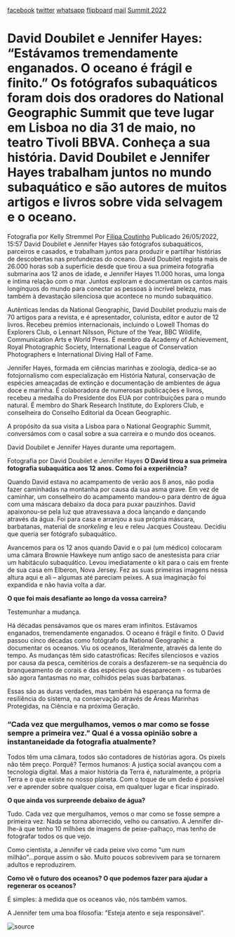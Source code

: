 [facebook](https://www.facebook.com/sharer/sharer.php?u=https%3A%2F%2Fwww.natgeo.pt%2Ffotografia%2F2022%2F05%2Fentrevista-david-doubilet-e-jennifer-hayes) [twitter](https://twitter.com/share?url=https%3A%2F%2Fwww.natgeo.pt%2Ffotografia%2F2022%2F05%2Fentrevista-david-doubilet-e-jennifer-hayes&via=natgeo&text=David%20Doubilet%20e%20Jennifer%20Hayes%3A%20%E2%80%9CEst%C3%A1vamos%20tremendamente%20enganados.%20O%20oceano%20%C3%A9%20fr%C3%A1gil%20e%20finito.%E2%80%9D) [whatsapp](https://web.whatsapp.com/send?text=https%3A%2F%2Fwww.natgeo.pt%2Ffotografia%2F2022%2F05%2Fentrevista-david-doubilet-e-jennifer-hayes) [flipboard](https://share.flipboard.com/bookmarklet/popout?v=2&title=David%20Doubilet%20e%20Jennifer%20Hayes%3A%20%E2%80%9CEst%C3%A1vamos%20tremendamente%20enganados.%20O%20oceano%20%C3%A9%20fr%C3%A1gil%20e%20finito.%E2%80%9D&url=https%3A%2F%2Fwww.natgeo.pt%2Ffotografia%2F2022%2F05%2Fentrevista-david-doubilet-e-jennifer-hayes) [mail](mailto:?subject=NatGeo&body=https%3A%2F%2Fwww.natgeo.pt%2Ffotografia%2F2022%2F05%2Fentrevista-david-doubilet-e-jennifer-hayes%20-%20David%20Doubilet%20e%20Jennifer%20Hayes%3A%20%E2%80%9CEst%C3%A1vamos%20tremendamente%20enganados.%20O%20oceano%20%C3%A9%20fr%C3%A1gil%20e%20finito.%E2%80%9D) [Summit 2022](https://www.natgeo.pt/summit2022) 
# David Doubilet e Jennifer Hayes: “Estávamos tremendamente enganados. O oceano é frágil e finito.” Os fotógrafos subaquáticos foram dois dos oradores do National Geographic Summit que teve lugar em Lisboa no dia 31 de maio, no teatro Tivoli BBVA. Conheça a sua história. David Doubilet e Jennifer Hayes trabalham juntos no mundo subaquático e são autores de muitos artigos e livros sobre vida selvagem e o oceano. 

Fotografia por Kelly Stremmel Por [Filipa Coutinho](https://www.natgeo.pt/autor/filipa-coutinho) Publicado 26/05/2022, 15:57 David Doubilet e Jennifer Hayes são fotógrafos subaquáticos, parceiros e casados, e trabalham juntos para produzir e partilhar histórias de descobertas nas profundezas do oceano. David Doubilet regista mais de 26.000 horas sob a superfície desde que tirou a sua primeira fotografia submarina aos 12 anos de idade, e Jennifer Hayes 11.000 horas, uma longa e íntima relação com o mar. Juntos exploram e documentam os cantos mais longínquos do mundo para conectar as pessoas à incrível beleza, mas também à devastação silenciosa que acontece no mundo subaquático. 

Autênticas lendas da National Geographic, David Doubilet produziu mais de 70 artigos para a revista, e é apresentador, colunista, editor e autor de 12 livros. Recebeu prémios internacionais, incluindo o Lowell Thomas do Explorers Club, o Lennart Nilsson, Picture of the Year, BBC Wildlife, Communication Arts e World Press. É membro da Academy of Achievement, Royal Photographic Society, International League of Conservation Photographers e International Diving Hall of Fame. 

Jennifer Hayes, formada em ciências marinhas e zoologia, dedica-se ao fotojornalismo com especialização em História Natural, conservação de espécies ameaçadas de extinção e documentação de ambientes de água doce e marinha. É colaboradora de numerosas publicações e livros, recebeu a medalha do Presidente dos EUA por contribuições para o mundo natural. É membro do Shark Research Institute, do Explorers Club, e conselheira do Conselho Editorial da Ocean Geographic. 

A propósito da sua visita a Lisboa para o National Geographic Summit, conversámos com o casal sobre a sua carreira e o mundo dos oceanos. 

David Doubilet e Jennifer Hayes durante uma reportagem. 

Fotografia por David Doubilet e Jennifer Hayes **O David tirou a sua primeira fotografia subaquática aos 12 anos. Como foi a experiência?** 

Quando David estava no acampamento de verão aos 8 anos, não podia fazer caminhadas na montanha por causa da sua asma grave. Em vez de caminhar, um conselheiro do acampamento mandou-o para dentro de água com uma máscara debaixo da doca para puxar pauzinhos. David apaixonou-se pela luz que atravessava a doca lançando e dançando através da água. Foi para casa e arranjou a sua própria máscara, barbatanas, material de _snorkeling_ e leu e releu Jacques Cousteau. Decidiu que queria ser fotógrafo subaquático. 

Avancemos para os 12 anos quando David e o pai (um médico) colocaram uma câmara Brownie Hawkeye num antigo saco de anestesista para criar um habitáculo subaquático. Levou imediatamente o kit para o cais em frente de sua casa em Elberon, Nova Jersey. Fez as suas primeiras imagens nessa altura aqui e ali – algumas até pareciam peixes. A sua imaginação foi expandida e não havia volta a dar. 

**O que foi mais desafiante ao longo da vossa carreira?** 

Testemunhar a mudança. 

Há décadas pensávamos que os mares eram infinitos. Estávamos enganados, tremendamente enganados. O oceano é frágil e finito. O David passou cinco décadas como fotógrafo da National Geographic a documentar os oceanos. Viu os oceanos, literalmente, através da lente do tempo. As mudanças têm sido catastróficas: Recifes silenciosos e vazios por causa da pesca, cemitérios de corais a desfazerem-se na sequência do branqueamento de corais e das espécies que desaparecem - os tubarões são agora fantasmas no mar, colhidos pelas suas barbatanas. 

Essas são as duras verdades, mas também há esperança na forma de resiliência do sistema, na conservação através de Áreas Marinhas Protegidas, na Ciência e na próxima Geração. 

### “Cada vez que mergulhamos, vemos o mar como se fosse sempre a primeira vez.” **Qual é a vossa opinião sobre a** **instantaneidade da fotografia atualmente?** 

Todos têm uma câmara, todos são contadores de histórias agora. Os pixels não têm preço. Porquê? Termos humanos: A justiça social avançou com a tecnologia digital. Mas a maior história da Terra é, naturalmente, a própria Terra e o que existe no nosso planeta. Com o toque de um dedo é possível ver e aprender sobre qualquer coisa, em qualquer lugar e ficar inspirado. 

**O que ainda vos surpreende debaixo de água?** 

Tudo. Cada vez que mergulhamos, vemos o mar como se fosse sempre a primeira vez. Nada se torna aborrecido, velho ou cansativo. A Jennifer dir-lhe-á que tenho 10 milhões de imagens de peixe-palhaço, mas tenho de fotografar todos os que vejo. 

Como cientista, a Jennifer vê cada peixe vivo como "um num milhão"...porque assim o são. Muito poucos sobrevivem para se tornarem adultos e reproduzirem. 

**Como vê o futuro dos oceanos? O que podemos fazer para ajudar a regenerar os oceanos?** 

É simples: à medida que os oceanos vão, nós também vamos. 

A Jennifer tem uma boa filosofia: "Esteja atento e seja responsável". 



![source](https://www.natgeo.pt/fotografia/2022/05/entrevista-david-doubilet-e-jennifer-hayes)